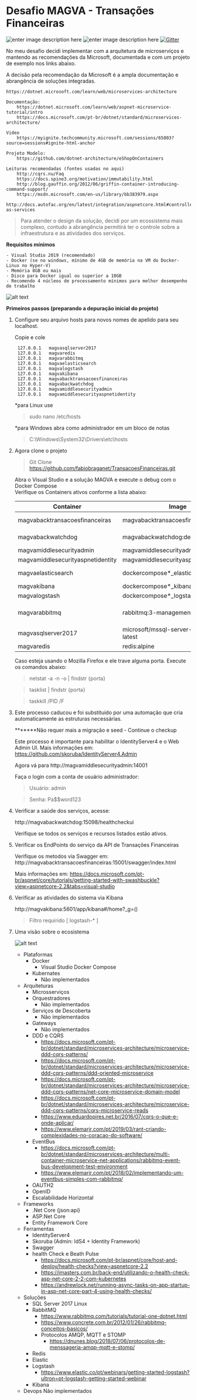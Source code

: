 # Desafio MAGVA - Transações Financeiras
![enter image description here](https://ci.appveyor.com/api/projects/status/github/fabiobraganet/TransacoesFinanceiras?branch=master&svg=true) ![enter image description here](https://travis-ci.org/fabiobraganet/TransacoesFinanceiras.svg?branch=master)
[![Gitter](https://badges.gitter.im/fabiobraganet/community.svg)](https://gitter.im/fabiobraganet/community?utm_source=badge&utm_medium=badge&utm_campaign=pr-badge)

No meu desafio decidi implementar com a arquitetura de microserviços e mantendo as recomendações da Microsoft, documentada e com um projeto de exemplo nos links abaixo.

A decisão pela recomendação da Microsoft é a ampla documentação e abrangência de soluções integradas.
	
	https://dotnet.microsoft.com/learn/web/microservices-architecture

	Documentação: 
		https://dotnet.microsoft.com/learn/web/aspnet-microservice-tutorial/intro
		https://docs.microsoft.com/pt-br/dotnet/standard/microservices-architecture/

	Video
		https://myignite.techcommunity.microsoft.com/sessions/65003?source=sessions#ignite-html-anchor

	Projeto Modelo: 
		https://github.com/dotnet-architecture/eShopOnContainers

	Leituras recomendadas (fontes usadas no aqui)
		http://cqrs.nu/Faq
		https://docs.spine3.org/motivation/immutability.html 
		http://blog.gauffin.org/2012/06/griffin-container-introducing-command-support/
		https://msdn.microsoft.com/en-us/library/bb383979.aspx
		http://docs.autofac.org/en/latest/integration/aspnetcore.html#controllers-as-services
	

> Para atender o design da solução, decidi por um ecossistema mais
> complexo, contudo a abrangência permitirá ter o controle sobre a
> infraestrutura e as atividades dos serviços.

	
**Requisitos mínimos**

	- Visual Studio 2019 (recomendado)
	- Docker (se no windows, mínimo de 4GB de memória na VM do Docker-Linux no Hyper-V)
	- Memória 8GB ou mais
	- Disco para Docker igual ou superior a 10GB
	- Recomendo 4 núcleos de processamento mínimos para melhor desempenho de trabalho

![alt text](https://github.com/fabiobraganet/TransacoesFinanceiras/blob/master/docs/img/consumodeinfraestrutura.png)

**Primeiros passos (preparando a depuração inicial do projeto)**

1) Configure seu arquivo hosts para novos nomes de apelido para seu localhost. 
 
	Copie e cole
	
		127.0.0.1	magvasqlserver2017
		127.0.0.1	magvaredis
		127.0.0.1	magvarabbitmq
		127.0.0.1	magvaelasticsearch
		127.0.0.1	magvalogstash
		127.0.0.1	magvakibana
		127.0.0.1	magvabacktransacoesfinanceiras
		127.0.0.1	magvabackwatchdog
		127.0.0.1	magvamiddlesecurityadmin
		127.0.0.1	magvamiddlesecurityaspnetidentity
	
	*para Linux use 

	> sudo nano /etc/hosts

	*para Windows abra como administrador em um bloco de notas

	> C:\Windows\System32\Drivers\etc\hosts

2) Agora clone o projeto

	> Git Clone https://github.com/fabiobraganet/TransacoesFinanceiras.git

	Abra o Visual Studio e a solução MAGVA e execute o debug com o Docker Compose	
	Verifique os Containers ativos conforme a lista abaixo:
		
	| Container | Image | Ports |
	|--|--|--|
	| magvabacktransacoesfinanceiras | magvabacktransacoesfinanceiras:dev | 15001:15001 15002:15002 |
	| magvabackwatchdog | magvabackwatchdog:dev | 15098:15098 15099:15099 |
	| magvamiddlesecurityadmin | magvamiddlesecurityadmin:dev | 14001:14001 |
	| magvamiddlesecurityaspnetidentity | magvamiddlesecurityaspnetidentity:dev | 14000:14000 |
	| magvaelasticsearch | dockercompose*_elasticsearch | 9200:9200 9300:9300 |
	| magvakibana | dockercompose*_kibana | 5601:5601 | 	
	| magvalogstash | dockercompose*_logstash | 5044:5044 | 	
	| magvarabbitmq | rabbitmq:3-management-alpine | 15672:15672 5671:5671 5672:5672 |
	| magvasqlserver2017 | microsoft/mssql-server-linux:2017-latest | 1433:1433 |
	| magvaredis | redis:alpine | 6379:6379 |


	Caso esteja usando o Mozilla Firefox e ele trave alguma porta. Execute os comandos abaixo:

	> 	netstat -a -n -o | findstr {porta}

	> tasklist | findstr {porta}

	> taskkill /PID <pid> /F

3) Este processo caducou e foi substituido por uma automação que cria automaticamente as estruturas necessárias. 

	*******Não requer mais a migração e seed - Continue o checkup
	
	Este processo é importante para habilitar o IdentityServer4 e o Web Admin UI.
	Mais informações em: https://github.com/skoruba/IdentityServer4.Admin

	Agora vá para http://magvamiddlesecurityadmin:14001
	
	Faça o login com a conta de usuário administrador:

	> 	Usuário: admin 	

	> Senha: Pa$$word123

	
4) Verificar a saúde dos serviços, acesse: 
	
	http://magvabackwatchdog:15098/healthcheckui
	
	Verifique se todos os serviços e recursos listados estão ativos.

5) Verificar os EndPoints do serviço da API de Transações Financeiras

	Verifique os metodos via Swagger em:
	http://magvabacktransacoesfinanceiras:15001/swagger/index.html

	Mais informações em:
	https://docs.microsoft.com/pt-br/aspnet/core/tutorials/getting-started-with-swashbuckle?view=aspnetcore-2.2&tabs=visual-studio

6) Verificar as atividades do sistema via Kibana

	http://magvakibana:5601/app/kibana#/home?_g=()

	> Filtro requirido [ logstash-* ]

7) Uma visão sobre o ecosistema 

	![alt text](https://github.com/fabiobraganet/TransacoesFinanceiras/blob/master/docs/img/ecosistema.png)

	- Plataformas
		- Docker
			- Visual Studio Docker Compose
		- Kubernates
			- Não implementados
	- Arquiteturas
		- Microsserviços
		- Orquestradores
			- Não implementados
		- Serviços de Descoberta
			- Não implementados
		- Gateways
			- Não implementados
		- DDD e CQRS
			- https://docs.microsoft.com/pt-br/dotnet/standard/microservices-architecture/microservice-ddd-cqrs-patterns/
			- https://docs.microsoft.com/pt-br/dotnet/standard/microservices-architecture/microservice-ddd-cqrs-patterns/ddd-oriented-microservice
			- https://docs.microsoft.com/pt-br/dotnet/standard/microservices-architecture/microservice-ddd-cqrs-patterns/net-core-microservice-domain-model
			- https://docs.microsoft.com/pt-br/dotnet/standard/microservices-architecture/microservice-ddd-cqrs-patterns/cqrs-microservice-reads
			- https://www.eduardopires.net.br/2016/07/cqrs-o-que-e-onde-aplicar/
			- https://www.elemarjr.com/pt/2019/03/rant-criando-complexidades-no-coracao-do-software/
		- EventBus
			- https://docs.microsoft.com/pt-br/dotnet/standard/microservices-architecture/multi-container-microservice-net-applications/rabbitmq-event-bus-development-test-environment
			- https://www.elemarjr.com/pt/2018/02/implementando-um-eventbus-simples-com-rabbitmq/
		- OAUTH2
		- OpenID
		- Escalabilidade Horizontal
	- Frameworks
		- .Net Core {json:api}
		- ASP.Net Core
		- Entity Framework Core
	- Ferramentas
		- IdentityServer4
		- Skoruba (Admin: IdS4 + Identity Framework)
		- Swagger
		- health Check e Beath Pulse
			- https://docs.microsoft.com/pt-br/aspnet/core/host-and-deploy/health-checks?view=aspnetcore-2.2
			- https://imasters.com.br/back-end/utilizando-o-health-check-asp-net-core-2-2-com-kubernetes
			- https://andrewlock.net/running-async-tasks-on-app-startup-in-asp-net-core-part-4-using-health-checks/
	- Soluções
		- SQL Server 2017 Linux
		- RabbitMQ
			- https://www.rabbitmq.com/tutorials/tutorial-one-dotnet.html
			- https://www.concrete.com.br/2012/01/26/rabbitmq-conceitos-basicos/
			- Protocolos AMQP, MQTT e STOMP
				- https://dnunes.blog/2018/07/06/protocolos-de-menssageria-amqp-mqtt-e-stomp/
		- Redis
		- Elastic
		- Logstash
			- https://www.elastic.co/pt/webinars/getting-started-logstash?ultron=pt-logstash-getting-started-webinar
		- Kibana
	- Devops
		Não implementados
